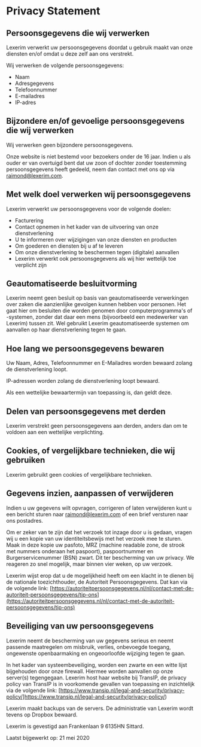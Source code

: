 # Privacy Statement

## Persoonsgegevens die wij verwerken
Lexerim verwerkt uw persoonsgegevens doordat u gebruik maakt van onze diensten en/of omdat u deze zelf aan ons verstrekt.

Wij verwerken de volgende persoonsgegevens:
- Naam
- Adresgegevens
- Telefoonnummer
- E-mailadres
- IP-adres

## Bijzondere en/of gevoelige persoonsgegevens die wij verwerken
Wij verwerken geen bijzondere persoonsgegevens.

Onze website is niet bestemd voor bezoekers onder de 16 jaar. Indien u als ouder er van overtuigd bent dat uw zoon of dochter zonder toestemming persoonsgegevens heeft gedeeld, neem dan contact met ons op via raimond@lexerim.com.

## Met welk doel verwerken wij persoonsgegevens
Lexerim verwerkt uw persoonsgegevens voor de volgende doelen:

- Facturering
- Contact opnemen in het kader van de uitvoering van onze dienstverlening
- U te informeren over wijzigingen van onze diensten en producten
- Om goederen en diensten bij u af te leveren
- Om onze dienstverlening te beschermen tegen (digitale) aanvallen
- Lexerim verwerkt ook persoonsgegevens als wij hier wettelijk toe verplicht zijn

## Geautomatiseerde besluitvorming
Lexerim neemt geen besluit op basis van geautomatiseerde verwerkingen over zaken die aanzienlijke gevolgen kunnen hebben voor personen. Het gaat hier om besluiten die worden genomen door computerprogramma's of -systemen, zonder dat daar een mens (bijvoorbeeld een medewerker van Lexerim) tussen zit. Wel gebruikt Lexerim geautomatiseerde systemen om aanvallen op haar dienstverlening tegen te gaan.

## Hoe lang we persoonsgegevens bewaren
Uw Naam, Adres, Telefoonnummer en E-Mailadres worden bewaard zolang de dienstverlening loopt.

IP-adressen worden zolang de dienstverlening loopt bewaard.

Als een wettelijke bewaartermijn van toepassing is, dan geldt deze.

## Delen van persoonsgegevens met derden
Lexerim verstrekt geen persoonsgegevens aan derden, anders dan om te voldoen aan een wettelijke verplichting. 

## Cookies, of vergelijkbare technieken, die wij gebruiken
Lexerim gebruikt geen cookies of vergelijkbare technieken.

## Gegevens inzien, aanpassen of verwijderen 
Indien u uw gegevens wilt opvragen, corrigeren of laten verwijderen kunt u een bericht sturen naar raimond@lexerim.com of een brief versturen naar ons postadres.

Om er zeker van te zijn dat het verzoek tot inzage door u is gedaan, vragen wij u een kopie van uw identiteitsbewijs met het verzoek mee te sturen. Maak in deze kopie uw pasfoto, MRZ (machine readable zone, de strook met nummers onderaan het paspoort), paspoortnummer en Burgerservicenummer (BSN) zwart. Dit ter bescherming van uw privacy. We reageren zo snel mogelijk, maar binnen vier weken, op uw verzoek. 

Lexerim wijst erop dat u de mogelijkheid heeft om een klacht in te dienen bij de nationale toezichthouder, de Autoriteit Persoonsgegevens. Dat kan via de volgende link: [https://autoriteitpersoonsgegevens.nl/nl/contact-met-de-autoriteit-persoonsgegevens/tip-ons](https://autoriteitpersoonsgegevens.nl/nl/contact-met-de-autoriteit-persoonsgegevens/tip-ons)

## Beveiliging van uw persoonsgegevens
Lexerim neemt de bescherming van uw gegevens serieus en neemt passende maatregelen om misbruik, verlies, onbevoegde toegang, ongewenste openbaarmaking en ongeoorloofde wijziging tegen te gaan. 

In het kader van systeembeveiliging, worden een zwarte en een witte lijst bijgehouden door onze firewall. Hiermee worden aanvallen op onze server(s) tegengegaan. Lexerim host haar website bij TransIP, de privacy policy van TransIP is in voorkomende gevallen van toepassing en inzichtelijk via de volgende link: [https://www.transip.nl/legal-and-security/privacy-policy/]https://www.transip.nl/legal-and-security/privacy-policy/)

Lexerim maakt backups van de servers. De administratie van Lexerim wordt tevens op Dropbox bewaard.

Lexerim is gevestigd aan Frankenlaan 9 6135HN Sittard.

Laatst bijgewerkt op: 21 mei 2020
